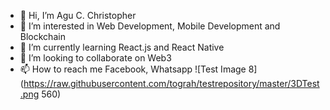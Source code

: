 - 👋 Hi, I’m Agu C. Christopher
- 👀 I’m interested in Web Development, Mobile Development and Blockchain
- 🌱 I’m currently learning React.js and React Native
- 💞️ I’m looking to collaborate on Web3
- 📫 How to reach me Facebook, Whatsapp
![Test Image 8](https://raw.githubusercontent.com/tograh/testrepository/master/3DTest.png 560)
<!---
dev-kay1/dev-kay1 is a ✨ special ✨ repository because its `README.md` (this file) appears on your GitHub profile.
You can click the Preview link to take a look at your changes.
--->
